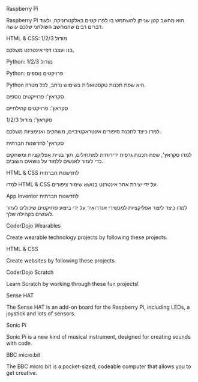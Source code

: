 Raspberry Pi

Raspberry Pi הוא מחשב קטן שניתן להשתמש בו לפרויקטים באלקטרוניקה, ולעוד דברים רבים שהמחשב השולחני שלכם עושה.

HTML & CSS: מודול 1/2/3

בנו ועצבו דפי אינטרנט משלכם.

Python: מודול 1/2/3

Python: פרויקטים נוספים

Python היא שפת תכנות טקסטואלית בשימוש נרחב, לכל מטרה.

סקראץ': פרוייקטים נוספים

סקראץ': פרויקטים קהילתיים

סקראץ': מודול 1/2/3

למדו כיצד לתכנת סיפורים אינטראקטיביים, משחקים ואנימציות משלכם.

סקראץ' לחדשנות חברתית

למדו סקראץ', שפת תכנות גרפית ידידותית למתחילים, תוך בניית אפליקציות ומשחקים כדי לעזור לאנשים ללמוד על נושאים חשובים.

HTML & CSS לחדשנות חברתית

למדו HTML & CSS על ידי יצירת אתר אינטרנט בנושא שימור ציפורים.

App Inventor לחדשנות חברתית

למדו כיצד ליצור אפליקציות למכשירי אנדרואיד על ידי ביצוע פרויקטים שיכולים לעזור לאנשים בקהילה שלך.

CoderDojo Wearables

Create wearable technology projects by following these projects.

HTML & CSS

Create websites by following these projects.

CoderDojo Scratch

Learn Scratch by working through these fun projects!

Sense HAT

The Sense HAT is an add-on board for the Raspberry Pi, including LEDs, a joystick and lots of sensors.

Sonic Pi

Sonic Pi is a new kind of musical instrument, designed for creating sounds with code.

BBC micro:bit

The BBC micro:bit is a pocket-sized, codeable computer that allows you to get creative.